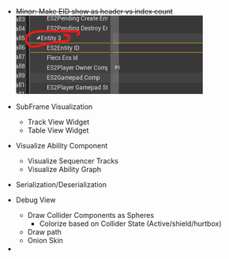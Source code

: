 <!-- markdownlint-disable -->


- ~~Minor: Make EID show as header vs index count~~
  ~~![alt](./2019-10-07-181707.png)~~

- SubFrame Visualization
  - Track View Widget
  - Table View Widget

- Visualize Ability Component
  - Visualize Sequencer Tracks
  - Visualize Ability Graph

- Serialization/Deserialization

- Debug View
  - Draw Collider Components as Spheres
    - Colorize based on Collider State (Active/shield/hurtbox)
  - Draw path
  - Onion Skin

-